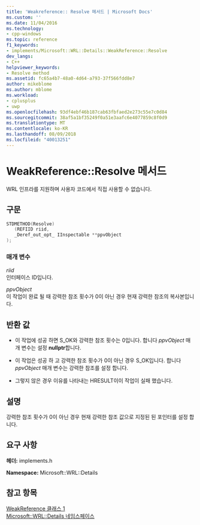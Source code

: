 ```yaml
---
title: 'Weakreference:: Resolve 메서드 | Microsoft Docs'
ms.custom: ''
ms.date: 11/04/2016
ms.technology:
- cpp-windows
ms.topic: reference
f1_keywords:
- implements/Microsoft::WRL::Details::WeakReference::Resolve
dev_langs:
- C++
helpviewer_keywords:
- Resolve method
ms.assetid: fc65a4b7-48a0-4d64-a793-37f566fdd8e7
author: mikeblome
ms.author: mblome
ms.workload:
- cplusplus
- uwp
ms.openlocfilehash: 93df4ebf46b187cab63fbfaed2e273c55e7c0d84
ms.sourcegitcommit: 38af5a1bf35249f0a51e3aafc6e4077859c8f0d9
ms.translationtype: MT
ms.contentlocale: ko-KR
ms.lasthandoff: 08/09/2018
ms.locfileid: "40013251"
---
```

# <a name="weakreferenceresolve-method"></a>WeakReference::Resolve 메서드
WRL 인프라를 지원하며 사용자 코드에서 직접 사용할 수 없습니다.  
  
## <a name="syntax"></a>구문  
  
```cpp  
STDMETHOD(Resolve)  
   (REFIID riid,   
   _Deref_out_opt_ IInspectable **ppvObject  
);  
```  
  
### <a name="parameters"></a>매개 변수  
 *riid*  
 인터페이스 ID입니다.  
  
 *ppvObject*  
 이 작업이 완료 될 때 강력한 참조 횟수가 0이 아닌 경우 현재 강력한 참조의 복사본입니다.  
  
## <a name="return-value"></a>반환 값  
  
-   이 작업에 성공 하면 S_OK와 강력한 참조 횟수는 0입니다. 합니다 *ppvObject* 매개 변수는 설정 **nullptr**합니다.  
  
-   이 작업은 성공 하 고 강력한 참조 횟수가 0이 아닌 경우 S_OK입니다. 합니다 *ppvObject* 매개 변수는 강력한 참조를 설정 합니다.  
  
-   그렇지 않은 경우 이유를 나타내는 HRESULT이이 작업이 실패 했습니다.  
  
## <a name="remarks"></a>설명  
 강력한 참조 횟수가 0이 아닌 경우 현재 강력한 참조 값으로 지정된 된 포인터를 설정 합니다.  
  
## <a name="requirements"></a>요구 사항  
 **헤더:** implements.h  
  
 **Namespace:** Microsoft::WRL::Details  
  
## <a name="see-also"></a>참고 항목  
 [WeakReference 클래스 1](../windows/weakreference-class1.md)   
 [Microsoft::WRL::Details 네임스페이스](../windows/microsoft-wrl-details-namespace.md)